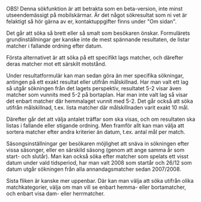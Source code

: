 OBS! Denna sökfunktion är att betrakta som en beta-version, inte minst utseendemässigt på mobilskärmar. Är det något sökresultat som ni vet är felaktigt så hör gärna av er, kontaktuppgifter finns under "Om sidan".

Det går att söka så brett eller så smalt som besökaren önskar. Formulärets grundinställningar ger kanske inte de mest spännande resultaten, de listar matcher i fallande ordning efter datum.

Första alternativet är att söka på ett specifikt lags matcher, och därefter deras matcher mot ett särskilt motstånd.

Under resultatformulär kan man sedan göra än mer specifika sökningar, antingen på ett exakt resultat eller utifrån målskillnad. Har man valt ett lag så utgår sökningen från det lagets perspektiv, resultatet 5-2 visar även matcher som vunnits med 5-2 på bortaplan. Har man inte valt lag så visar det enbart matcher där hemmalaget vunnit med 5-2. Det går också att söka utifrån målskillnad, t.ex. lista matcher där målskillnaden varit exakt 10 mål.

Därefter går det att välja antalet träffar som ska visas, och om resultaten ska listas i fallande eller stigande ordning. Men framför allt kan man välja att sortera matcher efter andra kriterier än datum, t.ex. antal mål per match.

Säsongsinställningar ger besökaren möjlighet att snäva in sökningen efter vissa säsonger, eller en särskild säsong (genom att ange samma år som start- och slutår). Man kan också söka efter matcher som spelats ett visst datum under vald tidsperiod, har man valt 2008 som startår och 26/12 som datum utgår sökningen från alla annandagsmatcher sedan 2007/2008.

Sista fliken är kanske mer uppenbar. Där kan man välja att söka utifrån olika matchkategorier, välja om man vill se enbart hemma- eller bortamatcher, och enbart visa dam- eller herrmatcher.
